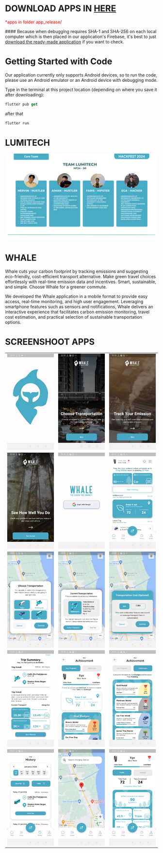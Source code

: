 # DOWNLOAD APPS IN <a href="https://github.com/egapermana24/whale-lumitech/raw/main/app_release/whale.apk">HERE</a>
<p style="color:red;">*apps in folder app_release/</p>
#### Because when debugging requires SHA-1 and SHA-256 on each local computer which is then placed in our application's Firebase, it's best to just <a href="https://github.com/egapermana24/whale-lumitech/raw/main/app_release/whale.apk">download the ready-made application</a> if you want to check.


# Getting Started with Code

Our application currently only supports Android devices, so to run the code, please use an Android emulator or an Android device with debugging mode.

Type in the terminal at this project location (depending on where you save it after downloading):

```dart
flutter pub get
```

after that

```dart
flutter run
```

# LUMITECH

<img src="screenshoot/team.png"></img>


# WHALE

Whale cuts your carbon footprint by tracking emissions and suggesting
eco-friendly, cost-efficient transport alternative. Make green travel
choices effortlessly with real-time emission data and incentives.
Smart, sustainable, and simple. Choose Whale for a greener commute.

We developed the Whale application in a mobile format to provide
easy access, real-time monitoring, and high user engagement.
Leveraging smartphone features such as sensors and
notifications, Whale delivers an interactive experience that
facilitates carbon emission monitoring, travel cost estimation,
and practical selection of sustainable transportation options.

# SCREENSHOOT APPS

<table style="border-collapse: collapse;">
  <tr>
    <td align="center">
      <img src="screenshoot/splash_logo.png" alt="Image 1" width="300"/>
    </td>
    <td align="center">
      <img src="screenshoot/splash1.png" alt="Image 2" width="300"/>
    </td>
    <td align="center">
      <img src="screenshoot/splash2.png" alt="Image 3" width="300"/>
    </td>
  </tr>
  <!-- Add more rows as needed -->
  <tr>
    <td align="center">
      <img src="screenshoot/splash3.png" alt="Image 4" width="300"/>
    </td>
    <td align="center">
      <img src="screenshoot/login.png" alt="Image 5" width="300"/>
    </td>
    <td align="center">
      <img src="screenshoot/home.png" alt="Image 6" width="300"/>
    </td>
  </tr>
  <!-- Add more rows as needed -->
  <tr>
    <td align="center">
      <img src="screenshoot/transportatiton.png" alt="Image 4" width="300"/>
    </td>
    <td align="center">
      <img src="screenshoot/tracking.png" alt="Image 5" width="300"/>
    </td>
    <td align="center">
      <img src="screenshoot/cost.png" alt="Image 6" width="300"/>
    </td>
  </tr>
  <!-- Add more rows as needed -->
  <tr>
    <td align="center">
      <img src="screenshoot/detail.png" alt="Image 4" width="300"/>
    </td>
    <td align="center">
      <img src="screenshoot/achievement.png" alt="Image 5" width="300"/>
    </td>
    <td align="center">
      <img src="screenshoot/challenges.png" alt="Image 6" width="300"/>
    </td>
  </tr>
  <!-- Add more rows as needed -->
  <tr>
    <td align="center">
      <img src="screenshoot/history.png" alt="Image 4" width="300"/>
    </td>
    <td align="center">
      <img src="screenshoot/charge.png" alt="Image 5" width="300"/>
    </td>
    <td align="center">
      <img src="screenshoot/profile.png" alt="Image 6" width="300"/>
    </td>
  </tr>
</table>

